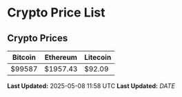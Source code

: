 # Crypto Price List

## Crypto Prices
| Bitcoin | Ethereum | Litecoin |
| ------- | -------- | -------- |
| $99587 | $1957.43 | $92.09 |
**Last Updated:** 2025-05-08 11:58 UTC
**Last Updated:** $DATE$
